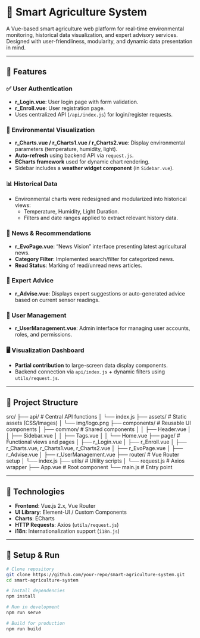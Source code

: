 # 🌱 Smart Agriculture System

A Vue-based smart agriculture web platform for real-time environmental monitoring, historical data visualization, and expert advisory services. Designed with user-friendliness, modularity, and dynamic data presentation in mind.

---

## 📌 Features

### ✅ User Authentication
- **r_Login.vue**: User login page with form validation.
- **r_Enroll.vue**: User registration page.
- Uses centralized API (`/api/index.js`) for login/register requests.

### 🌿 Environmental Visualization
- **r_Charts.vue / r_Charts1.vue / r_Charts2.vue**: Display environmental parameters (temperature, humidity, light).
- **Auto-refresh** using backend API via `request.js`.
- **ECharts framework** used for dynamic chart rendering.
- Sidebar includes a **weather widget component** (in `Sidebar.vue`).

### 📊 Historical Data
- Environmental charts were redesigned and modularized into historical views:
  - Temperature, Humidity, Light Duration.
  - Filters and date ranges applied to extract relevant history data.

### 📰 News & Recommendations
- **r_EvoPage.vue**: “News Vision” interface presenting latest agricultural news.
- **Category Filter**: Implemented search/filter for categorized news.
- **Read Status**: Marking of read/unread news articles.

### 🧠 Expert Advice
- **r_Advise.vue**: Displays expert suggestions or auto-generated advice based on current sensor readings.

### 👥 User Management
- **r_UserManagement.vue**: Admin interface for managing user accounts, roles, and permissions.

### 🖥️ Visualization Dashboard
- **Partial contribution** to large-screen data display components.
- Backend connection via `api/index.js` + dynamic filters using `utils/request.js`.

---

## 📁 Project Structure

src/
├── api/ # Central API functions
│ └── index.js
├── assets/ # Static assets (CSS/Images)
│ └── img/logo.png
├── components/ # Reusable UI components
│ ├── common/ # Shared components
│ │ ├── Header.vue
│ │ ├── Sidebar.vue
│ │ ├── Tags.vue
│ │ └── Home.vue
├── page/ # Functional views and pages
│ ├── r_Login.vue
│ ├── r_Enroll.vue
│ ├── r_Charts.vue, r_Charts1.vue, r_Charts2.vue
│ ├── r_EvoPage.vue
│ ├── r_Advise.vue
│ ├── r_UserManagement.vue
├── router/ # Vue Router setup
│ └── index.js
├── utils/ # Utility scripts
│ └── request.js # Axios wrapper
├── App.vue # Root component
└── main.js # Entry point

---

## 🧪 Technologies

- **Frontend**: Vue.js 2.x, Vue Router
- **UI Library**: Element-UI / Custom Components
- **Charts**: ECharts
- **HTTP Requests**: Axios (`utils/request.js`)
- **i18n**: Internationalization support (`i18n.js`)

---

## 🚀 Setup & Run

```bash
# Clone repository
git clone https://github.com/your-repo/smart-agriculture-system.git
cd smart-agriculture-system

# Install dependencies
npm install

# Run in development
npm run serve

# Build for production
npm run build
